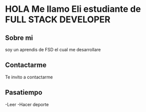 # HOLA Me llamo Eli estudiante de FULL STACK DEVELOPER

## Sobre mi

soy un aprendis de FSD el cual me desarrollare

## Contactarme

Te invito a contactarme

## Pasatiempo

-Leer
-Hacer deporte 